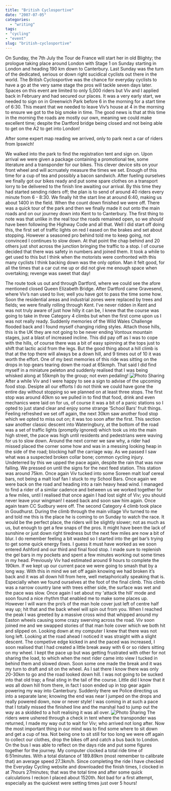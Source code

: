 ```yaml
---
title: "British Cyclosportive"
date: "2007-07-05"
categories:
  - "writing"
tags:
- "cycling"
- "event"
slug: "british-cyclosportive"
---
```


On Sunday, the 7th July the Tour de France will start her in old Blighty; the prologue taking place around London with Stage 1 on Sunday starting in London and heading 190 km down to Canterbury. Last Sunday was the turn of the dedicated, serious or down right sucidical cyclists out there in the world. The British Cyclosportive was the chance for everyday cyclists to have a go at the very same stage the pros will tackle seven days later. Spaces on this event are limited to only 5,000 riders but Viv and I applied back in February and had secured our places. It was a very early start, we needed to sign on in Greenwich Park before 6 in the morning for a start time of 6:30. This meant that we needed to leave Viv’s house at 4 in the morning to ensure we got to the big smoke in time. The good news is that at this time in the morning the roads are mostly our own, meaning we could make excellent time; despite the Dartford bridge being closed and not being able to get on the A2 to get into London!
 <!-- [![Number][image-1]][1] -->
After some expert map reading we arrived, only to park next a car of riders from Ipswich!
 <!-- [![Transponder][image-2]][2] -->
We walked into the park to find the registration tent and sign on. Upon arrival we were given a package containing a promotional tee, some literature and a transponder for our bikes. This clever device sits on your front wheel and will acrruately measure the times we set. Enough of this time for a cup of tea and possibly a bacon sandwich. After fueling ourselves we finally got our bikes ready and put some spare clothes on a transport lorry to be delivered to the finish line awaiting our arrival. By this time they had started sending riders off; the plan is to send of around 40 riders every minute from 6 - 8:30. We finally hit the start line at around 6:40, making us about 1400 in the field. When the count down finished we were off. There was a quick tour of the park and then we finally made it out onto the main roads and on our journey down into Kent to to Canterbury. The first thing to note was that unlike in the real tour the roads remained open, so we _should_ have been following the Highway Code and all that. Well I did start off doing this, the first set of traffic lights on red I eased on the brakes and set about stopping. However a seasoned pro behind told me to keep going, not convinced I continues to slow down. At that point the chap behind and 20 others just shot across the junction bringing the traffic to a stop. I of course decided that there was safety in numbers and joined them. It took a while to get used to this but I think when the motorists were confronted with this many cyclists I think backing down was the only option. Man it felt good, for all the times that a car cut me up or did not give me enough space when overtaking; revenge was sweet that day!
 <!-- [![Leaving the big smoke][image-3]][3] -->
The route took us out and through Dartford, where we could see the afore mentioned closed Queen Elizabeth Bridge. After Dartford came Gravesend, where Viv’s nan used to live; well you have got to pass the time some how. Soon the residential areas and industrial zones were replaced by trees and fields; we were finally rolling through Kent. I’ve never ridden in Kent and was not truly aware of just how hilly it can be, I knew that the course was going to take in three Category 4 climbs but when the first come upon us I was not really ready. Suddenly memories of the Wild Wales Challenge flooded back and I found myself changing riding styles. Attach those hills, this is the UK they are not going to be never ending Vontoux mountain stages, just a blast of increased incline. This did pay off as I was to cope with the hills, of course there was a bit of easy spinning at the tops just to shift that lactic acid from the legs. But the good thing about a hill climb is that at the top there will always be a down hill, and 9 times out of 10 it was worth the effort. One of my best memories of this ride was sitting on the drops in top gears tearing down the road at 65kmph. That said I did find myself in a miniature peleton and suddenly realised that I was being whisked along at 55kmph by the group; not even pedaling!
![Photo Sharing](/images/686226652_528ab531a0_m.jpg)
After a while Viv and I were happy to see a sign to advise of the upcoming food stop. Desipte all our efforts I do not think we could have gone the entire day without stopping so we planned on at least three stops. The first stop was around 40km so we pulled in to find that food, drink and even mechanics were laid on for us, of course it was a bit of a panic stations so I opted to just stand clear and enjoy some strange ‘School Bars’ fruit things. Feeling refreshed we set off again, the next 30km saw another food stop which we opted to miss out on; it was too soon after the first. This section saw another classic descent into Wateringbury, at the bottom of the road was a set of traffic lights (promptly ignored) which took us into the main high street, the pace was high until residents and pedestrians were waving for us to slow down. Around the next corner we saw why, a rider had missed placed the corner some how and was in a messing looking heap in the side of the road; blocking half the carriage way. As we passed I saw what was a suspected broken collar bone; common cycling injury. Undeterred by this we upped the pace again, despite the rain that was now falling. We pressed on until the signs for the next feed station. This station was around 75km. Once again Viv tucked into some Soreen malt loaf cereal bars, not being a malt loaf fan I stuck to my School Bars. Once again we were back on the road and heading into a rain heavy head wind. I managed to find a rider of a similar cadence and between us we worked together for a few miles, until I realised that once again I had lost sight of Viv; you should never leave your wingman! I eased back and soon saw him again. Once again team CC Sudbury were off. The second Category 4 climb took place in Goudhurst. During the climb through the main village Viv turned to me and told me this is the place he is coming to on Sunday to watch the race. It would be the perfect place, the riders will be slightly slower; not as much as us, but enough to get a few snaps of the pros. It might have been the lack of sunshine or just down right tiredness but the next few miles are now a bit of blur. I do remember feeling a bit wasted so I started into the gel bar’s trying to get some quick energy fixes. I guess it must have worked as we soon entered Ashford and our third and final food stop. I made sure to replenish the gel bars in my pockets and spent a few minutes working out some times in my head. Previously Viv had estimated around 9 hours to complete the 190km. If we kept up our current pace we were going to smash that by a long way. With this in mind we set off again knowing we had broken it’s back and it was all down hill from here, well metaphorically speaking that is. Especially when we found ourselves at the foot of the final climb. This climb was a narrow country lane with trees either side, the surface was wet and the pace was slow. Once again I set about my 'attack the hill’ mode and soon found a nice rhythm that enabled me to make some places up. However I will warn the pro’s of the man hole cover just left of centre half way up; hit that and the back wheel will spin out from you. When I reached the peak I was greeted by a massive cross wind that whipped around my Easton wheels causing some crazy swerving across the road. Viv soon joined me and we swapped stories of that man hole cover which we both hit and slipped on. Looking down at my computer I knew that there was not long left. Looking at the road ahead I noticed it was straight with a slight descent. The competive edge kicked in and the paced was increased, I soon realised that I had created a little break away with 6 or so riders sitting on my wheel. I kept the pace up but was getting frustrated with other for not sharing the load, to which when the next rider came into view I tucked in behind them and slowed down. Soon some one made the break and it was my turn to draft and sit on the wheel. As I sat there I know there was only 20-30km to go and the road looked down hill. I was not going to be sucked into that old trap; a final sting in the tail of the course. Little did I know that it _was_ all down hill from there, in fact I soon ended up in top gear again powering my way into Canterbury. Suddenly there we Police directing us into a separate lane; knowing the end was near I jumped on the drops and really powered down, now or never style! I was coming in at such a pace that I totally missed the finished line and the marshal had to jump out the way as a skidded to a holt realising it was all over.
![Photo Sharing](/images/685374115_1b6ba5c611_m.jpg)
The riders were ushered through a check in tent where the transponder was returned, I made my way out to wait for Viv; who arrived not long after. Now the most important thing in our mind was to find some where to sit down and get a cup of tea. Not being one to sit still for too long we were off again to collect our clothes, drop the bikes off and catch a bus back to London. On the bus I was able to reflect on the days ride and put some figures together for the journey. My computer clocked a total ride time of 6:51minutes. With a total distance of 189.89km (most remember to calibrate that) an average speed 27.3km/h. Since completing the ride I have checked the Everyday Cycling website and downloaded the finish times, I clocked in at 7hours 27minutes; that was the total time and after some quick calculations I reckon I placed about 1520th. Not bad for a first attempt, especially as the quickest were setting times just over 5 hours!
